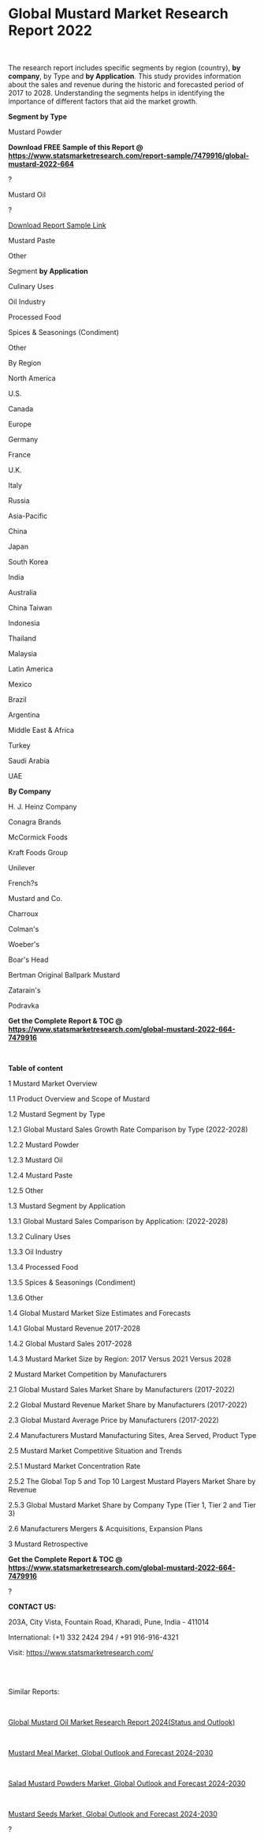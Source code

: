 <h1>Global Mustard Market Research Report 2022</h1><br/><p>The research report includes specific segments by region (country), <strong>by company</strong>, by Type and <strong>by Application</strong>. This study provides information about the sales and revenue during the historic and forecasted period of 2017 to 2028. Understanding the segments helps in identifying the importance of different factors that aid the market growth.</p>
 
 
 
 <p><strong>Segment by Type</strong></p>
 
 
 
 <p>Mustard Powder</p>
 
 
 
 <div><b>Download FREE Sample of this Report @ <a href="https://www.statsmarketresearch.com/download-free-sample/7479916/global-mustard-2022-664">https://www.statsmarketresearch.com/report-sample/7479916/global-mustard-2022-664</a></b></div>
 
 
 
 <p>? </p>
 
 
 
 <p>Mustard Oil</p>
 
 
 
 <p>? </p>
 
 
 
 <p><a href="https://www.statsmarketresearch.com/download-free-sample/7479916/global-mustard-2022-664">Download Report Sample Link</a></p>
 
 
 
 <p>Mustard Paste</p>
 
 
 
 <p>Other</p>
 
 
 
 <p>Segment <strong>by Application</strong></p>
 
 
 
 <p>Culinary Uses</p>
 
 
 
 <p>Oil Industry</p>
 
 
 
 <p>Processed Food</p>
 
 
 
 <p>Spices & Seasonings (Condiment)</p>
 
 
 
 <p>Other</p>
 
 
 
 <p>By Region</p>
 
 
 
 <p>North America</p>
 
 
 
 <p>U.S.</p>
 
 
 
 <p>Canada</p>
 
 
 
 <p>Europe</p>
 
 
 
 <p>Germany</p>
 
 
 
 <p>France</p>
 
 
 
 <p>U.K.</p>
 
 
 
 <p>Italy</p>
 
 
 
 <p>Russia</p>
 
 
 
 <p>Asia-Pacific</p>
 
 
 
 <p>China</p>
 
 
 
 <p>Japan</p>
 
 
 
 <p>South Korea</p>
 
 
 
 <p>India</p>
 
 
 
 <p>Australia</p>
 
 
 
 <p>China Taiwan</p>
 
 
 
 <p>Indonesia</p>
 
 
 
 <p>Thailand</p>
 
 
 
 <p>Malaysia</p>
 
 
 
 <p>Latin America</p>
 
 
 
 <p>Mexico</p>
 
 
 
 <p>Brazil</p>
 
 
 
 <p>Argentina</p>
 
 
 
 <p>Middle East & Africa</p>
 
 
 
 <p>Turkey</p>
 
 
 
 <p>Saudi Arabia</p>
 
 
 
 <p>UAE</p>
 
 
 
 <p><strong>By Company</strong></p>
 
 
 
 <p>H. J. Heinz Company</p>
 
 
 
 <p>Conagra Brands</p>
 
 
 
 <p>McCormick Foods</p>
 
 
 
 <p>Kraft Foods Group</p>
 
 
 
 <p>Unilever</p>
 
 
 
 <p>French?s</p>
 
 
 
 <p>Mustard and Co.</p>
 
 
 
 <p>Charroux</p>
 
 
 
 <p>Colman&#39;s</p>
 
 
 
 <p>Woeber&#39;s</p>
 
 
 
 <p>Boar&#39;s Head</p>
 
 
 
 <p>Bertman Original Ballpark Mustard</p>
 
 
 
 <p>Zatarain&#39;s</p>
 
 
 
 <p>Podravka</p>
 
 
 
 <div><b>Get the Complete Report & TOC @ <a href="https://www.statsmarketresearch.com/global-mustard-2022-664-7479916">https://www.statsmarketresearch.com/global-mustard-2022-664-7479916</a></b></div>
 
 
 
 <p><br />
 
 <b>Table of content</b></p>
 
 
 
 <p>1 Mustard Market Overview<br />
 
 1.1 Product Overview and Scope of Mustard<br />
 
 1.2 Mustard Segment by Type<br />
 
 1.2.1 Global Mustard Sales Growth Rate Comparison by Type (2022-2028)<br />
 
 1.2.2 Mustard Powder<br />
 
 1.2.3 Mustard Oil<br />
 
 1.2.4 Mustard Paste<br />
 
 1.2.5 Other<br />
 
 1.3 Mustard Segment by Application<br />
 
 1.3.1 Global Mustard Sales Comparison by Application: (2022-2028)<br />
 
 1.3.2 Culinary Uses<br />
 
 1.3.3 Oil Industry<br />
 
 1.3.4 Processed Food<br />
 
 1.3.5 Spices & Seasonings (Condiment)<br />
 
 1.3.6 Other<br />
 
 1.4 Global Mustard Market Size Estimates and Forecasts<br />
 
 1.4.1 Global Mustard Revenue 2017-2028<br />
 
 1.4.2 Global Mustard Sales 2017-2028<br />
 
 1.4.3 Mustard Market Size by Region: 2017 Versus 2021 Versus 2028<br />
 
 2 Mustard Market Competition by Manufacturers<br />
 
 2.1 Global Mustard Sales Market Share by Manufacturers (2017-2022)<br />
 
 2.2 Global Mustard Revenue Market Share by Manufacturers (2017-2022)<br />
 
 2.3 Global Mustard Average Price by Manufacturers (2017-2022)<br />
 
 2.4 Manufacturers Mustard Manufacturing Sites, Area Served, Product Type<br />
 
 2.5 Mustard Market Competitive Situation and Trends<br />
 
 2.5.1 Mustard Market Concentration Rate<br />
 
 2.5.2 The Global Top 5 and Top 10 Largest Mustard Players Market Share by Revenue<br />
 
 2.5.3 Global Mustard Market Share by Company Type (Tier 1, Tier 2 and Tier 3)<br />
 
 2.6 Manufacturers Mergers & Acquisitions, Expansion Plans<br />
 
 3 Mustard Retrospective</p>
 
 
 
 <div><b>Get the Complete Report & TOC @ <a href="https://www.statsmarketresearch.com/global-mustard-2022-664-7479916">https://www.statsmarketresearch.com/global-mustard-2022-664-7479916</a></b></div>
 
 
 
 <p>? </p>
 
 
 
 <p><b>CONTACT US:</b><br />
 
 203A, City Vista, Fountain Road, Kharadi, Pune, India - 411014<br />
 
 International: (+1) 332 2424 294 / +91 916-916-4321<br />
 
 Visit: <a href="https://www.statsmarketresearch.com/">https://www.statsmarketresearch.com/</a><br />
 
 <br />
 
 <br />
 
 Similar Reports:<br />
 
 <br />
 
 <a href="https://www.statsmarketresearch.com/global-mustard-oil-2024-809-7998406">Global Mustard Oil Market Research Report 2024(Status and Outlook)</a><br />
 
 <br />
 
 <a href="https://www.statsmarketresearch.com/global-mustard-meal-forecast-2024-2030-596-7977147">Mustard Meal Market, Global Outlook and Forecast 2024-2030</a><br />
 
 <br />
 
 <a href="https://www.statsmarketresearch.com/global-salad-mustard-powders-forecast-2024-2030-475-7900558">Salad Mustard Powders Market, Global Outlook and Forecast 2024-2030</a><br />
 
 <br />
 
 <a href="https://www.statsmarketresearch.com/global-mustard-seeds-forecast-2024-2030-114-7885969">Mustard Seeds Market, Global Outlook and Forecast 2024-2030</a><br />
 
 ? </p>